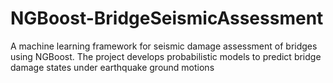 # NGBoost-BridgeSeismicAssessment
A machine learning framework for seismic damage assessment of bridges using NGBoost. The project develops probabilistic models to predict bridge damage states under earthquake ground motions
